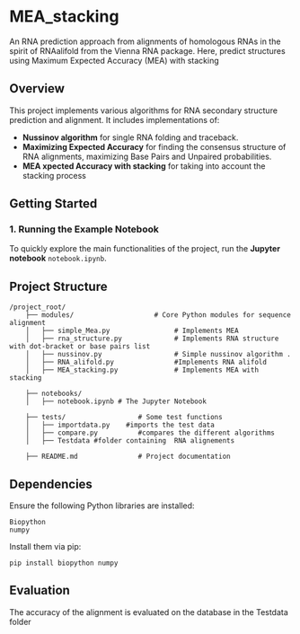 # MEA_stacking
An RNA prediction approach from alignments of homologous RNAs in the spirit of RNAalifold from the Vienna RNA package. Here, predict structures using Maximum Expected Accuracy (MEA) with stacking


## Overview
This project implements various algorithms for RNA secondary structure prediction and alignment. It includes implementations of:
- **Nussinov algorithm**  for single RNA folding and traceback.
- **Maximizing Expected Accuracy** for finding the consensus structure of RNA alignments, maximizing Base Pairs and Unpaired probabilities.
- **MEA xpected Accuracy with stacking** for taking into account the stacking process

## Getting Started
### 1. Running the Example Notebook
To quickly explore the main functionalities of the project, run the **Jupyter notebook** `notebook.ipynb`.

## Project Structure
```
/project_root/
    ├── modules/                    # Core Python modules for sequence alignment
    │   ├── simple_Mea.py                # Implements MEA
    │   ├── rna_structure.py             # Implements RNA structure with dot-bracket or base pairs list
    │   ├── nussinov.py                  # Simple nussinov algorithm .
    │   ├── RNA_alifold.py               #Implements RNA alifold
    │   ├── MEA_stacking.py              # Implements MEA with stacking

    ├── notebooks/ 
    │   ├── notebook.ipynb # The Jupyter Notebook

    ├── tests/                  # Some test functions
    │   ├── importdata.py    #imports the test data
    │   ├── compare.py          #compares the different algorithms
    │   ├── Testdata #folder containing  RNA alignements

    ├── README.md               # Project documentation
```

## Dependencies
Ensure the following Python libraries are installed:
```
Biopython
numpy
```
Install them via pip:
```
pip install biopython numpy
```

## Evaluation
The accuracy of the alignment is evaluated on the database in the Testdata folder


